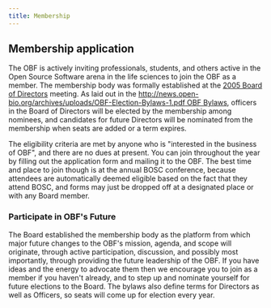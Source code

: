 ```yaml
---
title: Membership
---
```


Membership application
----------------------

The OBF is actively inviting professionals, students, and others active
in the Open Source Software arena in the life sciences to join the OBF
as a member. The membership body was formally established at the [2005
Board of Directors](Minutes:2005_BOSC_Meeting "wikilink") meeting. As
laid out in the
[http://news.open-bio.org/archives/uploads/OBF-Election-Bylaws-1.pdf OBF
Bylaws](http://news.open-bio.org/archives/uploads/OBF-Election-Bylaws-1.pdf_OBF_Bylaws "wikilink"),
officers in the Board of Directors will be elected by the membership
among nominees, and candidates for future Directors will be nominated
from the membership when seats are added or a term expires.

The eligibility criteria are met by anyone who is "interested in the
business of OBF", and there are no dues at present. You can join
throughout the year by filling out the application form and mailing it
to the OBF. The best time and place to join though is at the annual BOSC
conference, because attendees are automatically deemed eligible based on
the fact that they attend BOSC, and forms may just be dropped off at a
designated place or with any Board member.

### Participate in OBF's Future

The Board established the membership body as the platform from which
major future changes to the OBF's mission, agenda, and scope will
originate, through active participation, discussion, and possibly most
importantly, through providing the future leadership of the OBF. If you
have ideas and the energy to advocate them then we encourage you to join
as a member if you haven't already, and to step up and nominate yourself
for future elections to the Board. The bylaws also define terms for
Directors as well as Officers, so seats will come up for election every
year.
